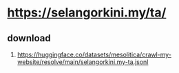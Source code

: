 # https://selangorkini.my/ta/

## download

1. https://huggingface.co/datasets/mesolitica/crawl-my-website/resolve/main/selangorkini.my-ta.jsonl